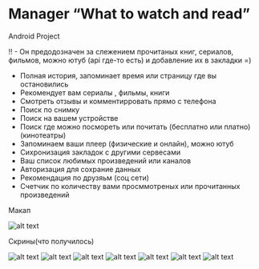 # Manager “What to watch and read”

 Android Project

 !! - Он предодозначен за слежением прочитаных книг,  сериалов,  фильмов, можно ютуб (api где-то есть) и добавление их в закладки =)
  - Полная история, запоминает время или страницу где вы остановились
  - Рекомендует вам сериалы , фильмы, книги
  - Смотреть отзывы и комментирровать прямо с телефона
  - Поиск по снимку 
  - Поиск на вашем устройстве
  - Поиск где можно посмореть или почитать  (бесплатно или платно) (кинотеатры)
  - Запоминаем ваши плеер  (физические и онлайн), можно ютуб
  - Сихронизация закладок с другими сервесами
  - Ваш список любимых произведений или каналов
  - Авторизация для сохрание данных
  - Рекомендация по друзяьм (соц сети)
  - Счетчик по количеству вами просммотреных или прочитанных произведений
  
  Макап
  
  ![alt text](https://github.com/GH-Slav/WhatToWatchOrRead/blob/master/materials_link/base.jpg)
  
  Скрины(что получилось)
  
  ![alt text](https://github.com/GH-Slav/WhatToWatchOrRead/blob/master/materials_link/10.jpg)
  ![alt text](https://github.com/GH-Slav/WhatToWatchOrRead/blob/master/materials_link/04.jpg)
  ![alt text](https://github.com/GH-Slav/WhatToWatchOrRead/blob/master/materials_link/05.jpg)
  ![alt text](https://github.com/GH-Slav/WhatToWatchOrRead/blob/master/materials_link/01.jpg)
  ![alt text](https://github.com/GH-Slav/WhatToWatchOrRead/blob/master/materials_link/02.jpg)
  ![alt text](https://github.com/GH-Slav/WhatToWatchOrRead/blob/master/materials_link/03.jpg)
  ![alt text](https://github.com/GH-Slav/WhatToWatchOrRead/blob/master/materials_link/09.jpg)
 

  
  
